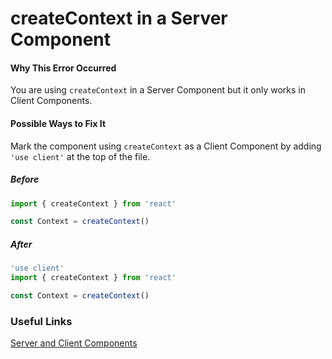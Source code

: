 # createContext in a Server Component

#### Why This Error Occurred

You are using `createContext` in a Server Component but it only works in Client Components.

#### Possible Ways to Fix It

Mark the component using `createContext` as a Client Component by adding `'use client'` at the top of the file.

##### Before

```jsx
import { createContext } from 'react'

const Context = createContext()
```

##### After

```jsx
'use client'
import { createContext } from 'react'

const Context = createContext()
```

### Useful Links

[Server and Client Components](https://nextjs.org/docs/getting-started/react-essentials#context)
